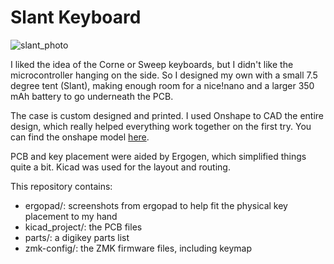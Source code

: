 # Slant Keyboard

![slant_photo](https://github.com/darsor/slant-keyboard/assets/15043521/6a184f74-8002-43c4-b63e-0521ffbc0788)

I liked the idea of the Corne or Sweep keyboards, but I didn't like the microcontroller hanging on the side. So I designed my own with a small 7.5 degree tent (Slant), making enough room for a nice!nano and a larger 350 mAh battery to go underneath the PCB.

The case is custom designed and printed. I used Onshape to CAD the entire design, which really helped everything work together on the first try. You can find the onshape model [here](https://cad.onshape.com/documents/52d8c97deb1f4fedd7779345/w/a823d43323299a2b5f12e80a/e/73bc7d91904b86f6c9de98d1).

PCB and key placement were aided by Ergogen, which simplified things quite a bit. Kicad was used for the layout and routing.

This repository contains:
* ergopad/: screenshots from ergopad to help fit the physical key placement to my hand
* kicad_project/: the PCB files
* parts/: a digikey parts list
* zmk-config/: the ZMK firmware files, including keymap
